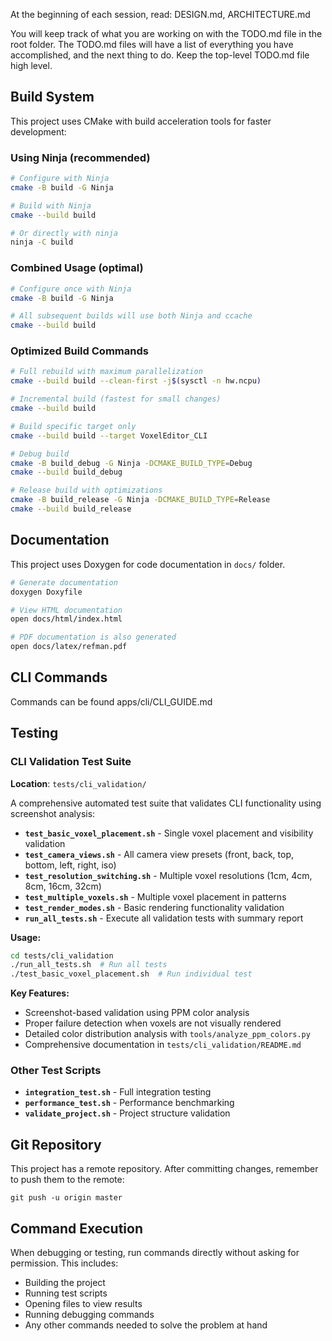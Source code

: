 At the beginning of each session, read: DESIGN.md, ARCHITECTURE.md

You will keep track of what you are working on with the TODO.md file
in the root folder.  The TODO.md files will have a list of
everything you have accomplished, and the next thing to do. Keep
the top-level TODO.md file high level.

## Build System

This project uses CMake with build acceleration tools for faster development:

### Using Ninja (recommended)
```bash
# Configure with Ninja
cmake -B build -G Ninja

# Build with Ninja
cmake --build build

# Or directly with ninja
ninja -C build
```
### Combined Usage (optimal)
```bash
# Configure once with Ninja
cmake -B build -G Ninja

# All subsequent builds will use both Ninja and ccache
cmake --build build
```

### Optimized Build Commands
```bash
# Full rebuild with maximum parallelization
cmake --build build --clean-first -j$(sysctl -n hw.ncpu)

# Incremental build (fastest for small changes)
cmake --build build

# Build specific target only
cmake --build build --target VoxelEditor_CLI

# Debug build
cmake -B build_debug -G Ninja -DCMAKE_BUILD_TYPE=Debug
cmake --build build_debug

# Release build with optimizations
cmake -B build_release -G Ninja -DCMAKE_BUILD_TYPE=Release
cmake --build build_release
```

## Documentation

This project uses Doxygen for code documentation in `docs/` folder.

```bash
# Generate documentation
doxygen Doxyfile

# View HTML documentation
open docs/html/index.html

# PDF documentation is also generated
open docs/latex/refman.pdf
```

## CLI Commands
Commands can be found apps/cli/CLI_GUIDE.md

## Testing

### CLI Validation Test Suite

**Location**: `tests/cli_validation/`

A comprehensive automated test suite that validates CLI functionality using screenshot analysis:

- **`test_basic_voxel_placement.sh`** - Single voxel placement and visibility validation
- **`test_camera_views.sh`** - All camera view presets (front, back, top, bottom, left, right, iso)
- **`test_resolution_switching.sh`** - Multiple voxel resolutions (1cm, 4cm, 8cm, 16cm, 32cm)
- **`test_multiple_voxels.sh`** - Multiple voxel placement in patterns
- **`test_render_modes.sh`** - Basic rendering functionality validation
- **`run_all_tests.sh`** - Execute all validation tests with summary report

**Usage:**
```bash
cd tests/cli_validation
./run_all_tests.sh  # Run all tests
./test_basic_voxel_placement.sh  # Run individual test
```

**Key Features:**
- Screenshot-based validation using PPM color analysis
- Proper failure detection when voxels are not visually rendered
- Detailed color distribution analysis with `tools/analyze_ppm_colors.py`
- Comprehensive documentation in `tests/cli_validation/README.md`

### Other Test Scripts
- **`integration_test.sh`** - Full integration testing
- **`performance_test.sh`** - Performance benchmarking
- **`validate_project.sh`** - Project structure validation

## Git Repository

This project has a remote repository. After committing changes, remember to push them to the remote:
```
git push -u origin master
```

## Command Execution

When debugging or testing, run commands directly without asking for permission. This includes:
- Building the project
- Running test scripts
- Opening files to view results
- Running debugging commands
- Any other commands needed to solve the problem at hand

